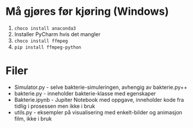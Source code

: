 Må gjøres før kjøring (Windows)
===============================
1. `choco install anaconda3`
2. Installer PyCharm hvis det mangler
2. `choco install ffmpeg`
3. `pip install ffmpeg-python`

Filer
========
* Simulator.py - selve bakterie-simuleringen, avhengig av bakterie.py++
* bakterie.py - inneholder bakterie-klasse med egenskaper
* Bakterie.ipynb - Jupiter Notebook med oppgave, inneholder kode fra tidlig i prosessen men ikke i bruk
* utils.py - eksempler på visualisering med enkelt-bilder og animasjon film, ikke i bruk
